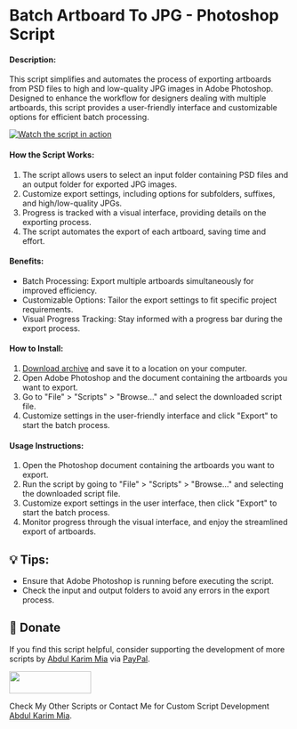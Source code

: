 # Batch Artboard To JPG - Photoshop Script

#### Description:
This script simplifies and automates the process of exporting artboards from PSD files to high and low-quality JPG images in Adobe Photoshop. Designed to enhance the workflow for designers dealing with multiple artboards, this script provides a user-friendly interface and customizable options for efficient batch processing.

[![Watch the script in action](https://img.youtube.com/vi/IRon3xQrBl4/mqdefault.jpg)](https://youtu.be/IRon3xQrBl4 "Batch Artboard To JPG - Photoshop Script")

#### How the Script Works:

1. The script allows users to select an input folder containing PSD files and an output folder for exported JPG images.
2. Customize export settings, including options for subfolders, suffixes, and high/low-quality JPGs.
3. Progress is tracked with a visual interface, providing details on the exporting process.
4. The script automates the export of each artboard, saving time and effort.

#### Benefits:
- Batch Processing: Export multiple artboards simultaneously for improved efficiency.
- Customizable Options: Tailor the export settings to fit specific project requirements.
- Visual Progress Tracking: Stay informed with a progress bar during the export process.

#### How to Install:

1. [Download archive] and save it to a location on your computer.
2. Open Adobe Photoshop and the document containing the artboards you want to export.
3. Go to "File" > "Scripts" > "Browse..." and select the downloaded script file.
4. Customize settings in the user-friendly interface and click "Export" to start the batch process.

[Download archive]: https://github.com/abdul-karim-mia/Batch-Export-Artboard-To-JPG/archive/refs/heads/main.zip

#### Usage Instructions:

1. Open the Photoshop document containing the artboards you want to export.
2. Run the script by going to "File" > "Scripts" > "Browse..." and selecting the downloaded script file.
3. Customize export settings in the user interface, then click "Export" to start the batch process.
4. Monitor progress through the visual interface, and enjoy the streamlined export of artboards.

## 💡 Tips:
- Ensure that Adobe Photoshop is running before executing the script.
- Check the input and output folders to avoid any errors in the export process.

## 💸 Donate
If you find this script helpful, consider supporting the development of more scripts by [Abdul Karim Mia] via [PayPal].

[PayPal]: https://paypal.me/akmia51
[Abdul Karim Mia]: https://www.abdulkarimmia.com

<a href="https://paypal.me/akmia51">
  <img width="147" height="40" src="https://i.ibb.co/Z8Wd8Sn/paypal-badge.png" >
</a>

Check My Other Scripts or Contact Me for Custom Script Development [Abdul Karim Mia].
